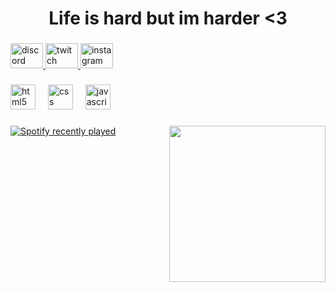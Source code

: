 <h1 align="center">Life is hard but im harder <3</h1>

###

<div align="left">
  <a href="https://discord.gg/3N4cas3vJz" target="_blank">
    <img src="https://raw.githubusercontent.com/maurodesouza/profile-readme-generator/master/src/assets/icons/social/discord/default.svg" width="52" height="40" alt="discord logo"  />
  </a>
  <a href="https://twitch.tv/applee_piece0" target="_blank">
    <img src="https://raw.githubusercontent.com/maurodesouza/profile-readme-generator/master/src/assets/icons/social/twitch/default.svg" width="52" height="40" alt="twitch logo"  />
  </a>
  <a href="https://www.instagram.com/apple.piece/" target="_blank">
    <img src="https://raw.githubusercontent.com/maurodesouza/profile-readme-generator/master/src/assets/icons/social/instagram/default.svg" width="52" height="40" alt="instagram logo"  />
  </a>
</div>

###

<div align="left">
  <img src="https://cdn.jsdelivr.net/gh/devicons/devicon/icons/html5/html5-original.svg" height="40" alt="html5 logo"  />
  <img width="12" />
  <img src="https://cdn.jsdelivr.net/gh/devicons/devicon/icons/css3/css3-original.svg" height="40" alt="css logo"  />
  <img width="12" />
  <img src="https://cdn.jsdelivr.net/gh/devicons/devicon/icons/javascript/javascript-original.svg" height="40" alt="javascript logo"  />
</div>

###

<img align="right" height="250" src="https://i.pinimg.com/736x/9a/dc/06/9adc06c9420e4dcb636d0efbb144fb73.jpg"  />

###

<div align="left">
  <a href="https://open.spotify.com/user/hataelfa">
    <img src="https://spotify-recently-played-readme.vercel.app/api?user=hataelfa&count=5&unique=false" alt="Spotify recently played"  />
  </a>
</div>

###

